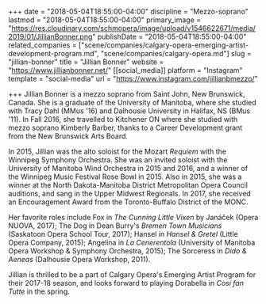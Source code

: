 +++
date = "2018-05-04T18:55:00-04:00"
discipline = "Mezzo-soprano"
lastmod = "2018-05-04T18:55:00-04:00"
primary_image = "https://res.cloudinary.com/schmopera/image/upload/v1546622671/media/2019/01/JillianBonner.png"
publishDate = "2018-05-04T18:55:00-04:00"
related_companies = ["scene/companies/calgary-opera-emerging-artist-development-program.md", "scene/companies/calgary-opera.md"]
slug = "jillian-bonner"
title = "Jillian Bonner"
website = "https://www.jillianbonner.net/"
[[social_media]]
platform = "Instagram"
template = "social-media"
url = "https://www.instagram.com/jillianbmezzo/"

+++
Jillian Bonner is a mezzo soprano from Saint John, New Brunswick, Canada. She is a graduate of the University of Manitoba, where she studied with Tracy Dahl (MMus '16)  and Dalhousie University in Halifax, NS (BMus '11). In Fall 2016, she travelled to Kitchener ON where she studied with mezzo soprano Kimberly Barber, thanks to a Career Development grant from the New Brunswick Arts Board.

In 2015, Jillian was the alto soloist for the Mozart *Requiem* with the Winnipeg Symphony Orchestra. She was an invited soloist with the University of Manitoba Wind Orchestra in 2015 and 2016, and a winner of the Winnipeg Music Festival Rose Bowl in 2015.  Also in 2015, she was a winner at the North Dakota-Manitoba District Metropolitan Opera Council auditions, and sang in the Upper Midwest Regionals. In 2017, she received an Encouragement Award from the Toronto-Buffalo District of the MONC.

Her favorite roles include Fox in *The Cunning Little Vixen* by Janáček (Opera NUOVA, 2017); The Dog in Dean Burry's *Bremen Town Musicians* (Saskatoon Opera School Tour, 2017); Hansel in *Hansel & Gretel* (Little Opera Company, 2015); Angelina in *La Cenerentola* (University of Manitoba Opera Workshop & Symphony Orchestra, 2015); The Sorceress in *Dido & Aeneas* (Dalhousie Opera Workshop, 2011).

Jillian is thrilled to be a part of Calgary Opera's Emerging Artist Program for their 2017-18 season, and looks forward to playing Dorabella in *Cosi fan Tutte* in the spring.